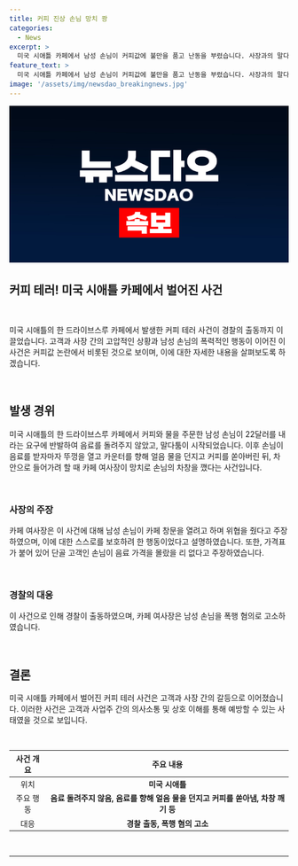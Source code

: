 ```yaml
---
title: 커피 진상 손님 망치 쾅
categories:
  - News
excerpt: >
  미국 시애틀 카페에서 남성 손님이 커피값에 불만을 품고 난동을 부렸습니다. 사장과의 말다툼 끝에 음료를 돌려주고, 이를 받자마자 사이에 분을 터뜨려 커피를 뿌리고 창문을 깼는데, 여사장은 망치로 창문을 내리치며 자신을 보호했다고 주장했습니다. 경찰이 출동해 사태를 수습했고, 여사장은 손님을 폭행 혐의로 고소했습니다.
feature_text: >
  미국 시애틀 카페에서 남성 손님이 커피값에 불만을 품고 난동을 부렸습니다. 사장과의 말다툼 끝에 음료를 돌려주고, 이를 받자마자 사이에 분을 터뜨려 커피를 뿌리고 창문을 깼는데, 여사장은 망치로 창문을 내리치며 자신을 보호했다고 주장했습니다. 경찰이 출동해 사태를 수습했고, 여사장은 손님을 폭행 혐의로 고소했습니다.
image: '/assets/img/newsdao_breakingnews.jpg'
---
```


<p><img src="/assets/img/newsdao_breakingnews.jpg" alt="implanttips 속보" /></p>

<h2 data-ke-size="size26">커피 테러! 미국 시애틀 카페에서 벌어진 사건</h2>

<p data-ke-size="size16">&nbsp;</p>

<p>미국 시애틀의 한 드라이브스루 카페에서 발생한 커피 테러 사건이 경찰의 출동까지 이끌었습니다. 고객과 사장 간의 고압적인 상황과 남성 손님의 폭력적인 행동이 이어진 이 사건은 커피값 논란에서 비롯된 것으로 보이며, 이에 대한 자세한 내용을 살펴보도록 하겠습니다.</p>

<p data-ke-size="size16">&nbsp;</p>

<h2 data-ke-size="size24">발생 경위</h2>

<p>미국 시애틀의 한 드라이브스루 카페에서 커피와 물을 주문한 남성 손님이 22달러를 내라는 요구에 반발하여 음료를 돌려주지 않았고, 말다툼이 시작되었습니다. 이후 손님이 음료를 받자마자 뚜껑을 열고 카운터를 향해 얼음 물을 던지고 커피를 쏟아버린 뒤, 차 안으로 들어가려 할 때 카페 여사장이 망치로 손님의 차창을 깼다는 사건입니다.</p>

<p data-ke-size="size16">&nbsp;</p>

<h3 data-ke-size="size22">사장의 주장</h3>

<p>카페 여사장은 이 사건에 대해 남성 손님이 카페 창문을 열려고 하며 위협을 줬다고 주장하였으며, 이에 대한 스스로를 보호하려 한 행동이었다고 설명하였습니다. 또한, 가격표가 붙어 있어 단골 고객인 손님이 음료 가격을 몰랐을 리 없다고 주장하였습니다.</p>

<p data-ke-size="size16">&nbsp;</p>

<h3 data-ke-size="size22">경찰의 대응</h3>

<p>이 사건으로 인해 경찰이 출동하였으며, 카페 여사장은 남성 손님을 폭행 혐의로 고소하였습니다.</p>

<p data-ke-size="size16">&nbsp;</p>

<h2 data-ke-size="size24">결론</h2>

<p>미국 시애틀 카페에서 벌어진 커피 테러 사건은 고객과 사장 간의 갈등으로 이어졌습니다. 이러한 사건은 고객과 사업주 간의 의사소통 및 상호 이해를 통해 예방할 수 있는 사태였을 것으로 보입니다.</p>

<p data-ke-size="size16">&nbsp;</p>

<table>
    <thead>
        <tr>
            <th style="text-align: center;">사건 개요</th>
            <th style="text-align: center;">주요 내용</th>
        </tr>
    </thead>
    <tbody>
        <tr>
            <td style="text-align: center;">위치</td>
            <td style="text-align: center;"><b>미국 시애틀</b></td>
        </tr>
        <tr>
            <td style="text-align: center;">주요 행동</td>
            <td style="text-align: center;"><b>음료 돌려주지 않음, 음료를 향해 얼음 물을 던지고 커피를 쏟아냄, 차창 깨기 등</b></td>
        </tr>
        <tr>
            <td style="text-align: center;">대응</td>
            <td style="text-align: center;"><b>경찰 출동, 폭행 혐의 고소</b></td>
        </tr>
    </tbody>
</table>

<p data-ke-size="size16">&nbsp;</p>

<hr>

<p data-ke-size="size16">&nbsp;</p>

